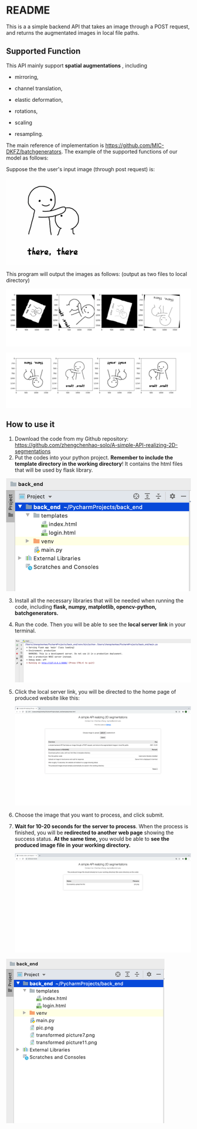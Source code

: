 # README

This is a a simple backend API that takes an image through a POST request, and returns the augmentated images in local file paths. 

## Supported Function

This API mainly support **spatial augmentations** , including 

* mirroring, 

* channel translation, 

* elastic deformation, 

* rotations, 

* scaling 

* resampling. 

The main reference of implementation is https://github.com/MIC-DKFZ/batchgenerators. The example of the supported functions of our model as follows:

Suppose the the user's input image (through post request) is: 

<img src="./picture_in_readme/pic.png" style="zoom: 25%;" />

This program will output the images as follows: (output as two files to local directory) 

![outpic1](./picture_in_readme/outpic1.png)

![outpic2](./picture_in_readme/outpic2.png)

## How to use it

1. Download the code from my Github repository: https://github.com/zhengchenhao-solo/A-simple-API-realizing-2D-segmentations
2. Put the codes into your python project. **Remember to include the template directory in the working directory**! It contains the html files that will be used by flask library.

<img src="./picture_in_readme/directory.png" alt="directory" style="zoom: 67%;" />

3. Install all the necessary libraries that will be needed when running the code, including **flask, numpy, matplotlib, opencv-python, batchgenerators.**

4. Run the code. Then you will be able to see the **local server link** in your terminal.

   ![terminal](./picture_in_readme/terminal.png)

5. Click the local server link, you will be directed to the home page of produced website like this: 

   ![website](./picture_in_readme/website.png)

6. Choose the image that you want to process, and click submit.

7. **Wait for 10-20 seconds for the server to process**. When the process is finished, you will be **redirected to another web page** showing the success status. **At the same time,** you would be able to **see the produced image file** **in your working directory.**

   ![redirect](./picture_in_readme/redirect.png)

<img src="./picture_in_readme/file_dire.png" alt="file_dire" style="zoom:50%;" />
